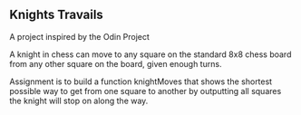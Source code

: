 ## Knights Travails
A project inspired by the Odin Project 

A knight in chess can move to any square on the standard 8x8 chess board from any other square on the board, given enough turns.

Assignment is to build a function knightMoves that shows the shortest possible way to get from one square to another by outputting all squares the knight will stop on along the way.